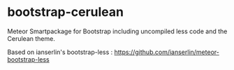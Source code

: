 bootstrap-cerulean
==============

Meteor Smartpackage for Bootstrap including uncompiled less code and the Cerulean theme.

Based on ianserlin's bootstrap-less : https://github.com/ianserlin/meteor-bootstrap-less